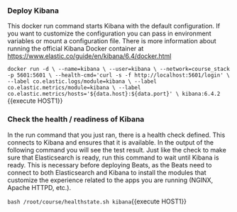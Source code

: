 ### Deploy Kibana

This docker run command starts Kibana with the default configuration.  If you want to customize the configuration you can pass in environment variables or mount a configuration file.  There is more information about running the official Kibana Docker container at https://www.elastic.co/guide/en/kibana/6.4/docker.html 

`
docker run -d \
  --name=kibana \
  --user=kibana \
  --network=course_stack -p 5601:5601 \
  --health-cmd='curl -s -f http://localhost:5601/login' \
  --label co.elastic.logs/module=kibana \
  --label co.elastic.metrics/module=kibana \
  --label co.elastic.metrics/hosts='${data.host}:${data.port}' \
  kibana:6.4.2 
`{{execute HOST1}}

### Check the health / readiness of Kibana

In the run command that you just ran, there is a health check defined.  This connects to Kibana and ensures that it is available. In the output of the following command you will see the test result.  Just like the check to make sure that Elasticsearch is ready, run this command to wait until Kibana is ready.  This is necessary before deploying Beats, as the Beats need to connect to both Elasticsearch and Kibana to install the modules that customize the experience related to the apps you are running (NGINX, Apache HTTPD, etc.).

`bash /root/course/healthstate.sh kibana`{{execute HOST1}}
